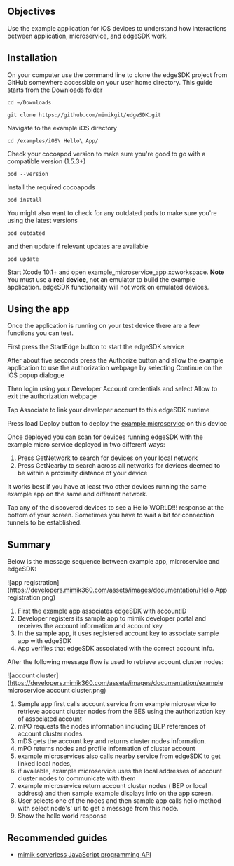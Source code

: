 ## Objectives

Use the example application for iOS devices to understand how interactions between application, microservice, and edgeSDK work.

## Installation

On your computer use the command line to clone the edgeSDK project from GitHub somewhere accessible on your user home directory. This guide starts from the Downloads folder

```cd ~/Downloads```

```git clone https://github.com/mimikgit/edgeSDK.git```

Navigate to the example iOS directory

```cd /examples/iOS\ Hello\ App/```

Check your cocoapod version to make sure you're good to go with a compatible version (1.5.3+)

```pod --version```

Install the required cocoapods

```pod install```

You might also want to check for any outdated pods to make sure you're using the latest versions

```pod outdated```

and then update if relevant updates are available

```pod update```

Start Xcode 10.1+ and open example_microservice_app.xcworkspace. **Note** You must use a **real device**, not an emulator to build the example application. edgeSDK functionality will not work on emulated devices.

## Using the app

Once the application is running on your test device there are a few functions you can test.

First press the StartEdge button to start the edgeSDK service

After about five seconds press the Authorize button and allow the example application to use the authorization webpage by selecting Continue on the iOS popup dialogue

Then login using your Developer Account credentials and select Allow to exit the authorization webpage

Tap Associate to link your developer account to this edgeSDK runtime

Press load Deploy button to deploy the [example microservice](https://developers.mimik360.com/docs/1.2.0/microservices/how-to-deploy-example-microservice.html) on this device

Once deployed you can scan for devices running edgeSDK with the example micro service deployed in two different ways:

1. Press GetNetwork to search for devices on your local network
2. Press GetNearby to search across all networks for devices deemed to be within a proximity distance of your device

It works best if you have at least two other devices running the same example app on the same and different network.

Tap any of the discovered devices to see a Hello WORLD!!! response at the bottom of your screen. Sometimes you have to wait a bit for connection tunnels to be established.

## Summary

Below is the message sequence between example app, microservice and edgeSDK:

![app registration](https://developers.mimik360.com/assets/images/documentation/Hello App registration.png)

1. First the example app associates edgeSDK with accountID
1. Developer registers its sample app to mimik developer portal and receives the account information and account key
1. In the sample app, it uses registered account key to associate sample app with edgeSDK 
1. App verifies that edgeSDK associated with the correct account info.

After  the following message flow is used to retrieve account cluster nodes:

![account cluster](https://developers.mimik360.com/assets/images/documentation/example microservice account cluster.png)

1. Sample app first calls account service from example microservice to retrieve account cluster nodes from the BES using the authorization key of associated account
1. mPO requests the nodes information  including BEP references of account cluster nodes.
1. mDS gets the account key and returns cluster nodes information.
1. mPO returns nodes and profile information of cluster account
1. example microservices also calls nearby service from edgeSDK to get linked local nodes,
1. if available, example microservice uses the local addresses of account cluster nodes to communicate with them
1. example microservice return account cluster nodes ( BEP or local address)  and then sample example displays info on the app screen.
1. User selects one of the nodes and then sample app calls hello method with select node's' url to get a message from this node.
1. Show the hello world response

## Recommended guides

- [mimik serverless JavaScript programming API](https://developers.mimik360.com/docs/1.2.0/resources/how-to-use-mimik-serverless-javascript-programming-api.html)
